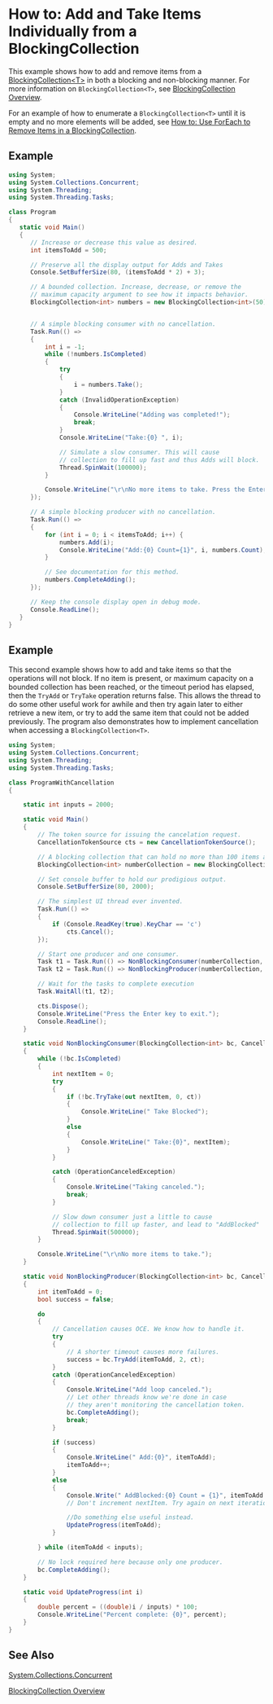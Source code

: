 # How to: Add and Take Items Individually from a BlockingCollection

This example shows how to add and remove items from a [BlockingCollection&lt;T&gt;]( https://docs.microsoft.com/en-us/dotnet/core/api/System.Collections.Concurrent.BlockingCollection%601.html) in both a blocking and non-blocking manner. For more information on `BlockingCollection<T>`, see [BlockingCollection Overview](blockingcollection-overview.md). 

For an example of how to enumerate a `BlockingCollection<T>` until it is empty and no more elements will be added, see [How to: Use ForEach to Remove Items in a BlockingCollection](how-to-use-foreach-to-remove.md).

## Example

```csharp
using System;
using System.Collections.Concurrent;
using System.Threading;
using System.Threading.Tasks;

class Program
{
   static void Main()
   {
      // Increase or decrease this value as desired.
      int itemsToAdd = 500;

      // Preserve all the display output for Adds and Takes
      Console.SetBufferSize(80, (itemsToAdd * 2) + 3);

      // A bounded collection. Increase, decrease, or remove the
      // maximum capacity argument to see how it impacts behavior.
      BlockingCollection<int> numbers = new BlockingCollection<int>(50);


      // A simple blocking consumer with no cancellation.
      Task.Run(() =>
      {
          int i = -1;
          while (!numbers.IsCompleted)
          {
              try
              {
                  i = numbers.Take();
              }
              catch (InvalidOperationException)
              {
                  Console.WriteLine("Adding was completed!");
                  break;
              }
              Console.WriteLine("Take:{0} ", i);

              // Simulate a slow consumer. This will cause
              // collection to fill up fast and thus Adds will block.
              Thread.SpinWait(100000);
          }

          Console.WriteLine("\r\nNo more items to take. Press the Enter key to exit.");
      });

      // A simple blocking producer with no cancellation.
      Task.Run(() =>
      {
          for (int i = 0; i < itemsToAdd; i++) {
              numbers.Add(i);
              Console.WriteLine("Add:{0} Count={1}", i, numbers.Count);
          }

          // See documentation for this method.
          numbers.CompleteAdding();
      });

      // Keep the console display open in debug mode.
      Console.ReadLine();
   }
}

```

## Example

This second example shows how to add and take items so that the operations will not block. If no item is present, or maximum capacity on a bounded collection has been reached, or the timeout period has elapsed, then the `TryAdd` or `TryTake` operation returns false. This allows the thread to do some other useful work for awhile and then try again later to either retrieve a new item, or try to add the same item that could not be added previously. The program also demonstrates how to implement cancellation when accessing a `BlockingCollection<T>`.

```csharp
using System;
using System.Collections.Concurrent;
using System.Threading;
using System.Threading.Tasks;

class ProgramWithCancellation
{

    static int inputs = 2000;

    static void Main()
    {
        // The token source for issuing the cancelation request.
        CancellationTokenSource cts = new CancellationTokenSource();

        // A blocking collection that can hold no more than 100 items at a time.
        BlockingCollection<int> numberCollection = new BlockingCollection<int>(100);

        // Set console buffer to hold our prodigious output.
        Console.SetBufferSize(80, 2000);

        // The simplest UI thread ever invented.
        Task.Run(() =>
        {
            if (Console.ReadKey(true).KeyChar == 'c')
                cts.Cancel();
        });

        // Start one producer and one consumer.
        Task t1 = Task.Run(() => NonBlockingConsumer(numberCollection, cts.Token));
        Task t2 = Task.Run(() => NonBlockingProducer(numberCollection, cts.Token));

        // Wait for the tasks to complete execution
        Task.WaitAll(t1, t2);

        cts.Dispose();
        Console.WriteLine("Press the Enter key to exit.");
        Console.ReadLine();
    }

    static void NonBlockingConsumer(BlockingCollection<int> bc, CancellationToken ct)
    {
        while (!bc.IsCompleted)
        {
            int nextItem = 0;
            try
            {
                if (!bc.TryTake(out nextItem, 0, ct))
                {
                    Console.WriteLine(" Take Blocked");
                }
                else
                {
                    Console.WriteLine(" Take:{0}", nextItem);
                }
            }

            catch (OperationCanceledException)
            {
                Console.WriteLine("Taking canceled.");
                break;
            }

            // Slow down consumer just a little to cause
            // collection to fill up faster, and lead to "AddBlocked"
            Thread.SpinWait(500000);
        }

        Console.WriteLine("\r\nNo more items to take.");
    }

    static void NonBlockingProducer(BlockingCollection<int> bc, CancellationToken ct)
    {
        int itemToAdd = 0;
        bool success = false;

        do
        {
            // Cancellation causes OCE. We know how to handle it.
            try
            {
                // A shorter timeout causes more failures.
                success = bc.TryAdd(itemToAdd, 2, ct);
            }
            catch (OperationCanceledException)
            {
                Console.WriteLine("Add loop canceled.");
                // Let other threads know we're done in case
                // they aren't monitoring the cancellation token.
                bc.CompleteAdding();
                break;
            }

            if (success)
            {
                Console.WriteLine(" Add:{0}", itemToAdd);
                itemToAdd++;
            }
            else
            {
                Console.Write(" AddBlocked:{0} Count = {1}", itemToAdd.ToString(), bc.Count);
                // Don't increment nextItem. Try again on next iteration.

                //Do something else useful instead.
                UpdateProgress(itemToAdd);
            }

        } while (itemToAdd < inputs);

        // No lock required here because only one producer.
        bc.CompleteAdding();
    }

    static void UpdateProgress(int i)
    {
        double percent = ((double)i / inputs) * 100;
        Console.WriteLine("Percent complete: {0}", percent);
    }
}

```

## See Also

[System.Collections.Concurrent]( https://docs.microsoft.com/en-us/dotnet/core/api/System.Collections.Concurrent.html)

[BlockingCollection Overview](blockingcollection-overview.md)
